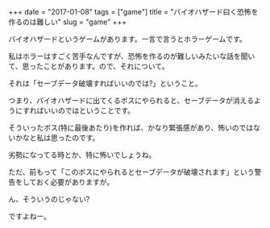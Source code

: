 +++
date = "2017-01-08"
tags = ["game"]
title = "バイオハザード曰く恐怖を作るのは難しい"
slug = "game"
+++

バイオハザードというゲームがあります。一言で言うとホラーゲームです。

私はホラーはすごく苦手なんですが、恐怖を作るのが難しいみたいな話を聞いて、思ったことがあります。ので、それについて。

それは「セーブデータ破壊すればいいのでは?」ということ。

つまり、バイオハザードに出てくるボスにやられると、セーブデータが消えるようにすればいいのではということです。

そういったボス(特に最後あたり)を作れば、かなり緊張感があり、怖いのではないかなと私は思ったのです。

劣勢になってる時とか、特に怖いでしょうね。

ただ、前もって「このボスにやられるとセーブデータが破壊されます」という警告をしておく必要がありますが。

ん、そういうのじゃない?

ですよねー。
	
